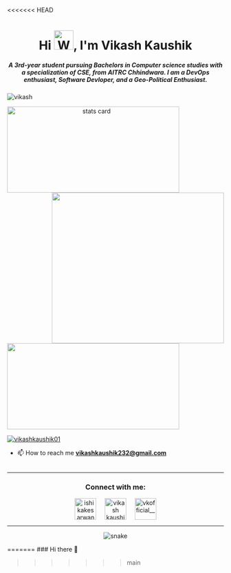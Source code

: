 <<<<<<< HEAD
<h1 align="center">Hi <img src="https://raw.githubusercontent.com/nixin72/nixin72/master/wave.gif" 
         alt="Waving hand animated gif"
         height="45"
         width="45" />, I'm Vikash Kaushik</h1>
<h5 align="center">
A 3rd-year student pursuing Bachelors in Computer science studies with a specialization of CSE, from AITRC Chhindwara. I am a DevOps enthusiast, Software Devloper, and a Geo-Political Enthusiast. 
</h5>
<p align="left"> <img src="https://komarev.com/ghpvc/?username=ishikkkkaaaa&label=Profile%20views&color=0e75b6&style=flat" alt="vikash" /> </p>
<p>
<a align= "center" href="https://github.com/vikash232">
<img alt= "stats card" height="200px" width="400" src="https://github-readme-streak-stats.herokuapp.com/?user=vikash232&theme=radical">
<img align="right" height="350" width="400" src="https://cdn.dribbble.com/users/2238041/screenshots/4763918/working.gif" /> </a>
</p>
<img height="200px" width="400" src="https://github-readme-stats.vercel.app/api?username=vikash232&count_private=true&theme=radical&show_icons=true" />

<p align="left"> <a href="https://twitter.com/vikashkaushik01" target="blank"><img src="https://img.shields.io/twitter/follow/vikashkaushik01?logo=twitter&style=for-the-badge" alt="vikashkaushik01" /></a> </p>

- 📫 How to reach me **vikashkaushik232@gmail.com**
<br><br>
<hr>

<h3 align="center">Connect with me:</h3>
<p align="center">
<a href="https://twitter.com/vikashkaushik01" target="blank"><img align="center" src="https://img.icons8.com/cute-clipart/64/000000/twitter.png" alt="ishikakesarwan4" height="50" width="50" /></a> &nbsp;&nbsp;&nbsp;
<a href="https://www.linkedin.com/in/vikash-kaushik/" target="blank"><img align="center" src="https://img.icons8.com/cute-clipart/64/000000/linkedin.png" alt="vikash kaushik" height="50" width="50" /></a>&nbsp;&nbsp;&nbsp;&nbsp;
<a href="https://instagram.com/vkofficial_____" target="blank"><img align="center" src="https://img.icons8.com/cute-clipart/64/000000/instagram-new.png" alt="vkofficial_____" height="50" width="50" /></a>
</p>

<hr>

<p align="center">
  <img src="https://github.com/vikash232/vikash232/raw/output/github-contribution-grid-snake.svg" alt="snake"></center>
</p>
=======
### Hi there 👋

<!--
**vikash232/vikash232** is a ✨ _special_ ✨ repository because its `README.md` (this file) appears on your GitHub profile.

Here are some ideas to get you started:

- 🔭 I’m currently working on ...
- 🌱 I’m currently learning ...
- 👯 I’m looking to collaborate on ...
- 🤔 I’m looking for help with ...
- 💬 Ask me about ...
- 📫 How to reach me: ...
- 😄 Pronouns: ...
- ⚡ Fun fact: ...
-->
>>>>>>> main
